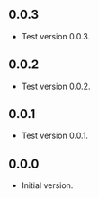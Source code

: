 ## 0.0.3

- Test version 0.0.3.

## 0.0.2

- Test version 0.0.2.

## 0.0.1

- Test version 0.0.1.

## 0.0.0

- Initial version.
